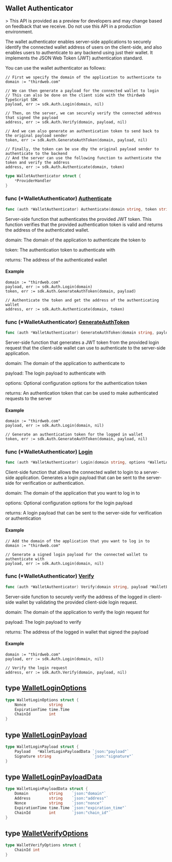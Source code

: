 
## Wallet Authenticator

\> This API is provided as a preview for developers and may change based on feedback that we receive\. Do not use this API in a production environment\.

The wallet authenticator enables server\-side applications to securely identify the connected wallet address of users on the client\-side, and also enables users to authenticate to any backend using just their wallet\. It implements the JSON Web Token \(JWT\) authentication standard\.

You can use the wallet authenticator as follows:

```
// First we specify the domain of the application to authenticate to
domain := "thirdweb.com"

// We can then generate a payload for the connected wallet to login
// This can also be done on the client side with the thirdweb TypeScript SDK
payload, err := sdk.Auth.Login(domain, nil)

// Then, on the server, we can securely verify the connected address that signed the payload
address, err := sdk.Auth.Verify(domain, payload, nil)

// And we can also generate an authentication token to send back to the original payload sender
token, err := sdk.Auth.GenerateAuthToken(domain, payload, nil)

// Finally, the token can be use dby the original payload sender to authenticate to the backend
// And the server can use the following function to authenticate the token and verify the address
address, err := sdk.Auth.Authenticate(domain, token)
```

```go
type WalletAuthenticator struct {
    *ProviderHandler
}
```

### func \(\*WalletAuthenticator\) [Authenticate](<https://github.com/thirdweb-dev/go-sdk/blob/main/thirdweb/wallet_authenticator.go#L280-L283>)

```go
func (auth *WalletAuthenticator) Authenticate(domain string, token string) (string, error)
```

Server\-side function that authenticates the provided JWT token\. This function verifies that the provided authentication token is valid and returns the address of the authenticated wallet\.

domain: The domain of the application to authenticate the token to

token: The authentication token to authenticate with

returns: The address of the authenticated wallet

#### Example

```
domain := "thirdweb.com"
payload, err := sdk.Auth.Login(domain)
token, err := sdk.Auth.GenerateAuthToken(domain, payload)

// Authenticate the token and get the address of the authenticating wallet
address, err := sdk.Auth.Authenticate(domain, token)
```

### func \(\*WalletAuthenticator\) [GenerateAuthToken](<https://github.com/thirdweb-dev/go-sdk/blob/main/thirdweb/wallet_authenticator.go#L197-L201>)

```go
func (auth *WalletAuthenticator) GenerateAuthToken(domain string, payload *WalletLoginPayload, options *WalletAuthenticationOptions) (string, error)
```

Server\-side function that generates a JWT token from the provided login request that the client\-side wallet can use to authenticate to the server\-side application\.

domain: The domain of the application to authenticate to

payload: The login payload to authenticate with

options: Optional configuration options for the authentication token

returns:  An authentication token that can be used to make authenticated requests to the server

#### Example

```
domain := "thirdweb.com"
payload, err := sdk.Auth.Login(domain, nil)

// Generate an authentication token for the logged in wallet
token, err := sdk.Auth.GenerateAuthToken(domain, payload, nil)
```

### func \(\*WalletAuthenticator\) [Login](<https://github.com/thirdweb-dev/go-sdk/blob/main/thirdweb/wallet_authenticator.go#L72-L75>)

```go
func (auth *WalletAuthenticator) Login(domain string, options *WalletLoginOptions) (*WalletLoginPayload, error)
```

Client\-side function that allows the connected wallet to login to a server\-side application\. Generates a login payload that can be sent to the server\-side for verification or authentication\.

domain: The domain of the application that you want to log in to

options: Optional configuration options for the login payload

returns: A login payload that can be sent to the server\-side for verification or authentication

#### Example

```
// Add the domain of the application that you want to log in to
domain := "thirdweb.com"

// Generate a signed login payload for the connected wallet to authenticate with
payload, err := sdk.Auth.Login(domain, nil)
```

### func \(\*WalletAuthenticator\) [Verify](<https://github.com/thirdweb-dev/go-sdk/blob/main/thirdweb/wallet_authenticator.go#L129-L133>)

```go
func (auth *WalletAuthenticator) Verify(domain string, payload *WalletLoginPayload, options *WalletVerifyOptions) (string, error)
```

Server\-side function to securely verify the address of the logged in client\-side wallet by validating the provided client\-side login request\.

domain: The domain of the application to verify the login request for

payload: The login payload to verify

returns: The address of the logged in wallet that signed the payload

#### Example

```
domain := "thirdweb.com"
payload, err := sdk.Auth.Login(domain, nil)

// Verify the login request
address, err := sdk.Auth.Verify(domain, payload, nil)
```

## type [WalletLoginOptions](<https://github.com/thirdweb-dev/go-sdk/blob/main/thirdweb/types.go#L224-L228>)

```go
type WalletLoginOptions struct {
    Nonce          string
    ExpirationTime time.Time
    ChainId        int
}
```

## type [WalletLoginPayload](<https://github.com/thirdweb-dev/go-sdk/blob/main/thirdweb/types.go#L238-L241>)

```go
type WalletLoginPayload struct {
    Payload   *WalletLoginPayloadData `json:"payload"`
    Signature string                  `json:"signature"`
}
```

## type [WalletLoginPayloadData](<https://github.com/thirdweb-dev/go-sdk/blob/main/thirdweb/types.go#L230-L236>)

```go
type WalletLoginPayloadData struct {
    Domain         string    `json:"domain"`
    Address        string    `json:"address"`
    Nonce          string    `json:"nonce"`
    ExpirationTime time.Time `json:"expiration_time"`
    ChainId        int       `json:"chain_id"`
}
```

## type [WalletVerifyOptions](<https://github.com/thirdweb-dev/go-sdk/blob/main/thirdweb/types.go#L243-L245>)

```go
type WalletVerifyOptions struct {
    ChainId int
}
```
